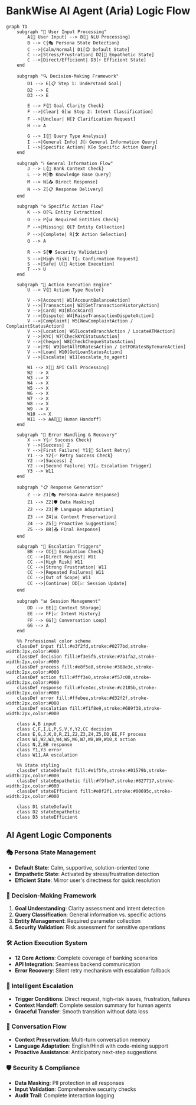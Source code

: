 # BankWise AI Agent (Aria) Logic Flow

```mermaid
graph TD
    subgraph "🎯 User Input Processing"
        A[👤 User Input] --> B[🧠 NLU Processing]
        B --> C{🎭 Persona State Detection}
        C -->|Calm/Normal| D1[😌 Default State]
        C -->|Stress/Frustration| D2[🤗 Empathetic State]
        C -->|Direct/Efficient| D3[⚡ Efficient State]
    end

    subgraph "🔍 Decision-Making Framework"
        D1 --> E[📋 Step 1: Understand Goal]
        D2 --> E
        D3 --> E
        
        E --> F{🎯 Goal Clarity Check}
        F -->|Clear| G[📊 Step 2: Intent Classification]
        F -->|Unclear| H[❓ Clarification Request]
        H --> A
        
        G --> I{🔄 Query Type Analysis}
        I -->|General Info| J[ℹ️ General Information Query]
        I -->|Specific Action| K[⚙️ Specific Action Query]
    end

    subgraph "ℹ️ General Information Flow"
        J --> L{🎌 Bank Context Check}
        L --> M[📚 Knowledge Base Query]
        M --> N[📤 Direct Response]
        N --> Z[📋 Response Delivery]
    end

    subgraph "⚙️ Specific Action Flow"
        K --> O[🔍 Entity Extraction]
        O --> P{📊 Required Entities Check}
        P -->|Missing| Q[❓ Entity Collection]
        P -->|Complete| R[🛠️ Action Selection]
        Q --> A
        
        R --> S{🛡️ Security Validation}
        S -->|High Risk| T[⚠️ Confirmation Request]
        S -->|Safe| U[🎯 Action Execution]
        T --> U
    end

    subgraph "🎯 Action Execution Engine"
        U --> V{🔧 Action Type Router}
        
        V -->|Account| W1[AccountBalanceAction]
        V -->|Transaction| W2[GetTransactionHistoryAction]
        V -->|Card| W3[BlockCard]
        V -->|Dispute| W4[RaiseTransactionDisputeAction]
        V -->|Complaint| W5[NewComplaintAction / ComplaintStatusAction]
        V -->|Location| W6[LocateBranchAction / LocateATMAction]
        V -->|KYC| W7[CheckKYCStatusAction]
        V -->|Cheque| W8[CheckChequeStatusAction]
        V -->|FD| W9[GetAllFDRatesAction / GetFDRatesByTenureAction]
        V -->|Loan| W10[GetLoanStatusAction]
        V -->|Escalate| W11[escalate_to_agent]
        
        W1 --> X[🔄 API Call Processing]
        W2 --> X
        W3 --> X
        W4 --> X
        W5 --> X
        W6 --> X
        W7 --> X
        W8 --> X
        W9 --> X
        W10 --> X
        W11 --> AA[🧑‍💼 Human Handoff]
    end

    subgraph "🔄 Error Handling & Recovery"
        X --> Y{✅ Success Check}
        Y -->|Success| Z
        Y -->|First Failure| Y1[🔄 Silent Retry]
        Y1 --> Y2{✅ Retry Success Check}
        Y2 -->|Success| Z
        Y2 -->|Second Failure| Y3[⚠️ Escalation Trigger]
        Y3 --> W11
    end

    subgraph "📋 Response Generation"
        Z --> Z1[🎭 Persona-Aware Response]
        Z1 --> Z2[🛡️ Data Masking]
        Z2 --> Z3[🌍 Language Adaptation]
        Z3 --> Z4[📊 Context Preservation]
        Z4 --> Z5[🎯 Proactive Suggestions]
        Z5 --> BB[📤 Final Response]
    end

    subgraph "🚨 Escalation Triggers"
        BB --> CC{🚨 Escalation Check}
        CC -->|Direct Request| W11
        CC -->|High Risk| W11
        CC -->|Strong Frustration| W11
        CC -->|Repeated Failures| W11
        CC -->|Out of Scope| W11
        CC -->|Continue| DD[📈 Session Update]
    end

    subgraph "📊 Session Management"
        DD --> EE[💾 Context Storage]
        EE --> FF[📈 Intent History]
        FF --> GG[🔄 Conversation Loop]
        GG --> A
    end

    %% Professional color scheme
    classDef input fill:#e3f2fd,stroke:#0277bd,stroke-width:3px,color:#000
    classDef decision fill:#f3e5f5,stroke:#7b1fa2,stroke-width:2px,color:#000
    classDef process fill:#e8f5e8,stroke:#388e3c,stroke-width:2px,color:#000
    classDef action fill:#fff3e0,stroke:#f57c00,stroke-width:2px,color:#000
    classDef response fill:#fce4ec,stroke:#c2185b,stroke-width:2px,color:#000
    classDef error fill:#ffebee,stroke:#d32f2f,stroke-width:2px,color:#000
    classDef escalation fill:#f1f8e9,stroke:#689f38,stroke-width:2px,color:#000

    class A,B input
    class C,F,I,L,P,S,V,Y,Y2,CC decision
    class E,G,J,K,O,R,Z1,Z2,Z3,Z4,Z5,DD,EE,FF process
    class W1,W2,W3,W4,W5,W6,W7,W8,W9,W10,X action
    class N,Z,BB response
    class Y1,Y3 error
    class W11,AA escalation

    %% State styling
    classDef stateDefault fill:#e1f5fe,stroke:#01579b,stroke-width:2px,color:#000
    classDef stateEmpathetic fill:#f9fbe7,stroke:#827717,stroke-width:2px,color:#000
    classDef stateEfficient fill:#e0f2f1,stroke:#00695c,stroke-width:2px,color:#000

    class D1 stateDefault
    class D2 stateEmpathetic
    class D3 stateEfficient
```

## AI Agent Logic Components

### 🎭 Persona State Management
- **Default State**: Calm, supportive, solution-oriented tone
- **Empathetic State**: Activated by stress/frustration detection
- **Efficient State**: Mirror user's directness for quick resolution

### 🧠 Decision-Making Framework
1. **Goal Understanding**: Clarity assessment and intent detection
2. **Query Classification**: General information vs. specific actions
3. **Entity Management**: Required parameter collection
4. **Security Validation**: Risk assessment for sensitive operations

### 🛠️ Action Execution System
- **12 Core Actions**: Complete coverage of banking scenarios
- **API Integration**: Seamless backend communication
- **Error Recovery**: Silent retry mechanism with escalation fallback

### 🚨 Intelligent Escalation
- **Trigger Conditions**: Direct request, high-risk issues, frustration, failures
- **Context Handoff**: Complete session summary for human agents
- **Graceful Transfer**: Smooth transition without data loss

### 🔄 Conversation Flow
- **Context Preservation**: Multi-turn conversation memory
- **Language Adaptation**: English/Hindi with code-mixing support
- **Proactive Assistance**: Anticipatory next-step suggestions

### 🛡️ Security & Compliance
- **Data Masking**: PII protection in all responses
- **Input Validation**: Comprehensive security checks
- **Audit Trail**: Complete interaction logging